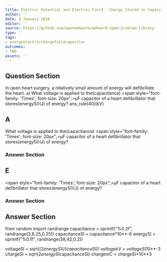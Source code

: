 ```yaml
---
title: Electric Potential and Electric Field - Energy Stored in Capacitors
author: ''
date: 9 January 2018
editor: ''
source: https://github.com/openwebwork/webwork-open-problem-library
type: ''
tags:
- energyelectricchargefieldcapacitor
outcomes:
- TBD
assets: ''
---
```


## Question Section 

In open heart surgery, a relatively small amount of energy will defibrillate the heart.
a) What voltage is applied to the(capacitance) <span style="font-family: 'Times'; font-size: 20px";>&mu;F<span> capacitor of a heart defibrillator that stores(energySI)(J) of energy?
ans_rule(40)(kV)
## A
What voltage is applied to the(capacitance) <span style="font-family: 'Times'; font-size: 20px";>&mu;F<span> capacitor of a heart defibrillator that stores(energySI)(J) of energy?
### Answer Section
## E
<span style="font-family: 'Times'; font-size: 20px";>&mu;F<span> capacitor of a heart defibrillator that stores(energySI)(J) of energy?
### Answer Section


## Answer Section

from random import randrange
capacitance = sprintf("%0.2f", randrange(3,8.25,0.25))
capacitanceSI = capacitance*10**-6
energySI = sprintf("%0.1f", randrange(38,42,0.2))

voltageSI = sqrt((2*energySI)/(capacitanceSI))
voltagekV = voltageSI*10**-3
chargeSI = sqrt(2*energySI*capacitanceSI)
chargemC = chargeSI*10**3
